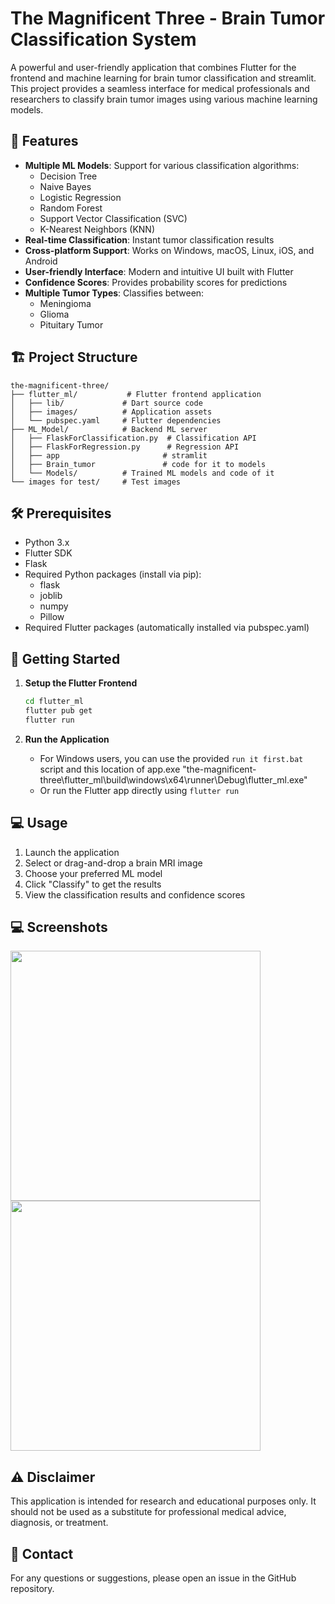 # The Magnificent Three - Brain Tumor Classification System

A powerful and user-friendly application that combines Flutter for the frontend and machine learning for brain tumor classification and streamlit. This project provides a seamless interface for medical professionals and researchers to classify brain tumor images using various machine learning models.

## 🚀 Features

- **Multiple ML Models**: Support for various classification algorithms:
  - Decision Tree
  - Naive Bayes
  - Logistic Regression
  - Random Forest
  - Support Vector Classification (SVC)
  - K-Nearest Neighbors (KNN)
- **Real-time Classification**: Instant tumor classification results
- **Cross-platform Support**: Works on Windows, macOS, Linux, iOS, and Android
- **User-friendly Interface**: Modern and intuitive UI built with Flutter
- **Confidence Scores**: Provides probability scores for predictions
- **Multiple Tumor Types**: Classifies between:
  - Meningioma
  - Glioma
  - Pituitary Tumor

## 🏗️ Project Structure

```
the-magnificent-three/
├── flutter_ml/           # Flutter frontend application
│   ├── lib/             # Dart source code
│   ├── images/          # Application assets
│   └── pubspec.yaml     # Flutter dependencies
├── ML_Model/            # Backend ML server
│   ├── FlaskForClassification.py  # Classification API
│   ├── FlaskForRegression.py      # Regression API
│   ├── app                       # stramlit
│   ├── Brain_tumor               # code for it to models
│   └── Models/          # Trained ML models and code of it 
└── images for test/     # Test images
```

## 🛠️ Prerequisites

- Python 3.x
- Flutter SDK
- Flask
- Required Python packages (install via pip):
  - flask
  - joblib
  - numpy
  - Pillow
- Required Flutter packages (automatically installed via pubspec.yaml)

## 🚀 Getting Started


1. **Setup the Flutter Frontend**
   ```bash
   cd flutter_ml
   flutter pub get
   flutter run
   ```

2. **Run the Application**
   - For Windows users, you can use the provided `run it first.bat` script and this location of app.exe "the-magnificent-three\flutter_ml\build\windows\x64\runner\Debug\flutter_ml.exe"
   - Or run the Flutter app directly using `flutter run`

## 💻 Usage

1. Launch the application
2. Select or drag-and-drop a brain MRI image
3. Choose your preferred ML model
4. Click "Classify" to get the results
5. View the classification results and confidence scores
## 💻 Screenshots
<img src="https://github.com/user-attachments/assets/617dbec3-4fcf-4e8c-8f39-ae086093c090" width="400"/>
<img src="https://github.com/user-attachments/assets/6c2ea437-639f-404a-b184-dbc5bff3bd82" width="400"/>


## ⚠️ Disclaimer

This application is intended for research and educational purposes only. It should not be used as a substitute for professional medical advice, diagnosis, or treatment.

## 📧 Contact

For any questions or suggestions, please open an issue in the GitHub repository.

